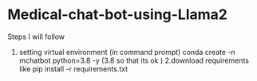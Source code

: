 # Medical-chat-bot-using-Llama2

Steps I will follow

1. setting virtual environment (in command prompt)
    conda create -n mchatbot python=3.8 -y (3.8 so that its ok )
2.download requirements like
    pip install -r requirements.txt
